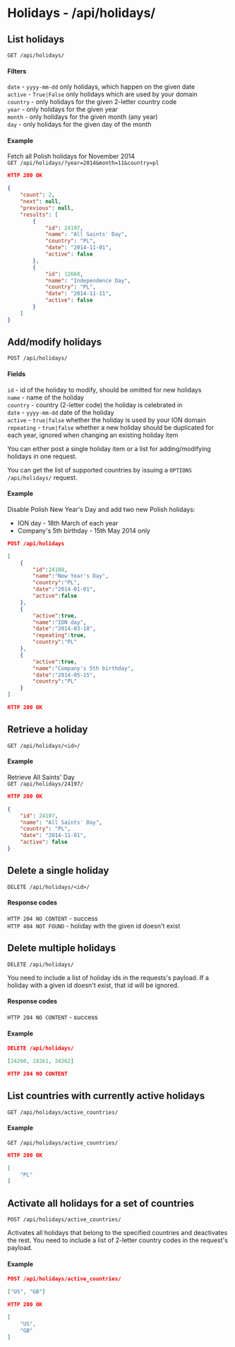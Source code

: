 Holidays - /api/holidays/
==============

## List holidays

`GET /api/holidays/`  

#### Filters
`date` - `yyyy-mm-dd` only holidays, which happen on the given date  
`active` - `True|False` only holidays which are used by your domain  
`country` - only holidays for the given 2-letter country code  
`year` - only holidays for the given year  
`month` - only holidays for the given month (any year)  
`day` - only holidays for the given day of the month  

#### Example

Fetch all Polish holidays for November 2014  
`GET /api/holidays/?year=2014&month=11&country=pl`
```json
HTTP 200 OK

{
    "count": 2, 
    "next": null, 
    "previous": null, 
    "results": [
        {
            "id": 24197, 
            "name": "All Saints' Day", 
            "country": "PL", 
            "date": "2014-11-01", 
            "active": false
        }, 
        {
            "id": 12668, 
            "name": "Independence Day", 
            "country": "PL", 
            "date": "2014-11-11", 
            "active": false
        }
    ]
}
```

## Add/modify holidays

`POST /api/holidays/`

#### Fields
`id` - id of the holiday to modify, should be omitted for new holidays  
`name` - name of the holiday  
`country` - country (2-letter code) the holiday is celebrated in  
`date` - `yyyy-mm-dd` date of the holiday  
`active` - `true|false` whether the holiday is used by your ION domain  
`repeating` - `true|false` whether a new holiday should be duplicated for each year, ignored when changing an existing holiday item  

You can either post a single holiday item or a list for adding/modifying holidays in one request.

You can get the list of supported countries by issuing a `OPTIONS /api/holidays/` request.

#### Example

Disable Polish New Year's Day and add two new Polish holidays:
- ION day - 18th March of each year
- Company's 5th birthday - 15th May 2014 only

```json 
POST /api/holidays

[
    {
        "id":24188,
        "name":"New Year's Day",
        "country":"PL",
        "date":"2014-01-01",
        "active":false
    },
    {
        "active":true,
        "name":"ION day",
        "date":"2014-03-18",
        "repeating":true,
        "country":"PL"
    },
    {
        "active":true,
        "name":"Company's 5th birthday",
        "date":"2014-05-15",
        "country":"PL"
    }
]
```

```json
HTTP 200 OK
```

## Retrieve a holiday

`GET /api/holidays/<id>/` 

#### Example
Retrieve All Saints' Day  
`GET /api/holidays/24197/`
```json
HTTP 200 OK

{
    "id": 24197, 
    "name": "All Saints' Day", 
    "country": "PL", 
    "date": "2014-11-01", 
    "active": false
}
```

## Delete a single holiday

`DELETE /api/holidays/<id>/`

#### Response codes
`HTTP 204 NO CONTENT` - success  
`HTTP 404 NOT FOUND` - holiday with the given id doesn't exist  

## Delete multiple holidays

`DELETE /api/holidays/`

You need to include a list of holiday ids in the requests's payload.
If a holiday with a given id doesn't exist, that id will be ignored.

#### Response codes
`HTTP 204 NO CONTENT` - success

#### Example

```json
DELETE /api/holidays/

[24260, 24261, 24262]
```

```json
HTTP 204 NO CONTENT
```

## List countries with currently active holidays

`GET /api/holidays/active_countries/`

#### Example

`GET /api/holidays/active_countries/`

```json
HTTP 200 OK

[
    "PL"
]
```

## Activate all holidays for a set of countries

`POST /api/holidays/active_countries/`

Activates all holidays that belong to the specified countries and deactivates
the rest. You need to include a list of 2-letter country codes in the request's payload.

#### Example

```json
POST /api/holidays/active_countries/

["US", "GB"]
```

```json
HTTP 200 OK

[
    "US", 
    "GB"
]
```
